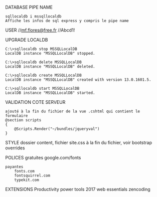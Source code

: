 ﻿DATABASE PIPE NAME

    sqllocaldb i mssqllocaldb
    Affiche les infos de sql express y compris le pipe name

USER
    //mf.flores@free.fr
    //Abcd1!

UPGRADE LOCALDB

    C:\>sqllocaldb stop MSSQLLocalDB
    LocalDB instance "MSSQLLocalDB" stopped.
 
    C:\>sqllocaldb delete MSSQLLocalDB
    LocalDB instance "MSSQLLocalDB" deleted.
 
    C:\>sqllocaldb create MSSQLLocalDB
    LocalDB instance "MSSQLLocalDB" created with version 13.0.1601.5.
 
    C:\>sqllocaldb start MSSQLLocalDB
    LocalDB instance "MSSQLLocalDB" started.

VALIDATION COTE SERVEUR

    ajouté à la fin du fichier de la vue .cshtml qui contient le formulaire
    @section scripts
    {
        @Scripts.Render("~/bundles/jqueryval")
    }

STYLE
    dossier content, fichier site.css à la fin du fichier, voir bootstrap overrides

POLICES 
    gratuites
        google.com/fonts

    payantes
        fonts.com
        fontsquirrel.com
        typekit.com
EXTENSIONS
    Productivity power tools 2017
    web essentials
    zencoding